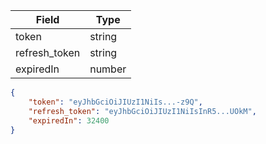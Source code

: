 | Field | Type |
| ----- | ---- |
| token | string |
| refresh_token | string |
| expiredIn | number |

```json
{
    "token": "eyJhbGciOiJIUzI1NiIs...-z9Q",
    "refresh_token": "eyJhbGciOiJIUzI1NiIsInR5...UOkM",
    "expiredIn": 32400
}
```